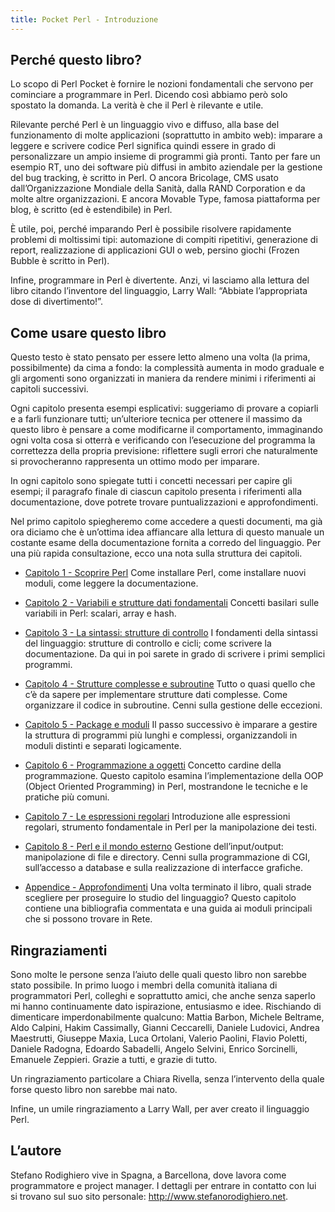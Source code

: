```yaml
---
title: Pocket Perl - Introduzione
---
```


## Perché questo libro?

Lo scopo di Perl Pocket è fornire le nozioni fondamentali che servono
per cominciare a programmare in Perl. Dicendo così abbiamo però solo
spostato la domanda. La verità è che il Perl è rilevante e utile.

Rilevante perché Perl è un linguaggio vivo e diffuso, alla base del
funzionamento di molte applicazioni (soprattutto in ambito web):
imparare a leggere e scrivere codice Perl significa quindi essere in
grado di personalizzare un ampio insieme di programmi già
pronti. Tanto per fare un esempio RT, uno dei software più diffusi in
ambito aziendale per la gestione del bug tracking, è scritto in
Perl. O ancora Bricolage, CMS usato dall’Organizzazione Mondiale della
Sanità, dalla RAND Corporation e da molte altre organizzazioni. E
ancora Movable Type, famosa piattaforma per blog, è scritto (ed è
estendibile) in Perl.

È utile, poi, perché imparando Perl è possibile risolvere rapidamente
problemi di moltissimi tipi: automazione di compiti ripetitivi,
generazione di report, realizzazione di applicazioni GUI o web,
persino giochi (Frozen Bubble è scritto in Perl).

Infine, programmare in Perl è divertente. Anzi, vi lasciamo alla
lettura del libro citando l’inventore del linguaggio, Larry Wall:
“Abbiate l’appropriata dose di divertimento!”.

## Come usare questo libro

Questo testo è stato pensato per essere letto almeno una volta (la
prima, possibilmente) da cima a fondo: la complessità aumenta in modo
graduale e gli argomenti sono organizzati in maniera da rendere minimi
i riferimenti ai capitoli successivi.

Ogni capitolo presenta esempi esplicativi: suggeriamo di provare a
copiarli e a farli funzionare tutti; un’ulteriore tecnica per ottenere
il massimo da questo libro è pensare a come modificarne il
comportamento, immaginando ogni volta cosa si otterrà e verificando
con l’esecuzione del programma la correttezza della propria
previsione: riflettere sugli errori che naturalmente si provocheranno
rappresenta un ottimo modo per imparare.

In ogni capitolo sono spiegate tutti i concetti necessari per capire
gli esempi; il paragrafo finale di ciascun capitolo presenta i
riferimenti alla documentazione, dove potrete trovare puntualizzazioni
e approfondimenti.

Nel primo capitolo spiegheremo come accedere a questi documenti, ma
già ora diciamo che è un’ottima idea affiancare alla lettura di questo
manuale un costante esame della documentazione fornita a corredo del
linguaggio. Per una più rapida consultazione, ecco una nota sulla
struttura dei capitoli.

* [Capitolo 1 - Scoprire Perl](/pocketperl/scoprire_perl.html)
  Come installare Perl, come installare nuovi moduli, come leggere la
  documentazione.

* [Capitolo 2 - Variabili e strutture dati fondamentali](/pocketperl/scoprire_perl.html)
  Concetti basilari sulle variabili in Perl: scalari, array e hash.

* [Capitolo 3 - La sintassi: strutture di controllo](/pocketperl/variabili_e_strutture_dati_fondamentali.html)
  I fondamenti della sintassi del linguaggio: strutture di controllo e
  cicli; come scrivere la documentazione. Da qui in poi sarete in grado
  di scrivere i primi semplici programmi.

* [Capitolo 4 - Strutture complesse e subroutine](/pocketperl/strutture_complesse_e_subroutine.html)
  Tutto o quasi quello che c’è da sapere per implementare strutture dati
  complesse. Come organizzare il codice in subroutine. Cenni sulla
  gestione delle eccezioni.

* [Capitolo 5 - Package e moduli](/pocketperl/package_e_moduli.html)
  Il passo successivo è imparare a gestire la struttura di programmi più
  lunghi e complessi, organizzandoli in moduli distinti e separati
  logicamente.

* [Capitolo 6 - Programmazione a oggetti](/pocketperl/programmazione_a_oggetti.html)
  Concetto cardine della programmazione. Questo capitolo esamina
  l’implementazione della OOP (Object Oriented Programming) in Perl,
  mostrandone le tecniche e le pratiche più comuni.

* [Capitolo 7 - Le espressioni regolari](/pocketperl/espressioni_regolari.html)
  Introduzione alle espressioni regolari, strumento fondamentale in Perl
  per la manipolazione dei testi.

* [Capitolo 8 - Perl e il mondo esterno](/pocketperl/perl_e_mondo_esterno.html)
  Gestione dell’input/output: manipolazione di file e directory. Cenni
  sulla programmazione di CGI, sull’accesso a database e sulla
  realizzazione di interfacce grafiche.

* [Appendice - Approfondimenti](/pocketperl/appendice.html)
  Una volta terminato il libro, quali strade scegliere per proseguire lo
  studio del linguaggio? Questo capitolo contiene una bibliografia
  commentata e una guida ai moduli principali che si possono trovare in
  Rete.

## Ringraziamenti

Sono molte le persone senza l’aiuto delle quali questo libro non
sarebbe stato possibile. In primo luogo i membri della comunità
italiana di programmatori Perl, colleghi e soprattutto amici, che
anche senza saperlo mi hanno continuamente dato ispirazione,
entusiasmo e idee. Rischiando di dimenticare imperdonabilmente
qualcuno: Mattia Barbon, Michele Beltrame, Aldo Calpini, Hakim
Cassimally, Gianni Ceccarelli, Daniele Ludovici, Andrea Maestrutti,
Giuseppe Maxia, Luca Ortolani, Valerio Paolini, Flavio Poletti,
Daniele Radogna, Edoardo Sabadelli, Angelo Selvini, Enrico Sorcinelli,
Emanuele Zeppieri. Grazie a tutti, e grazie di tutto.

Un ringraziamento particolare a Chiara Rivella, senza l’intervento
della quale forse questo libro non sarebbe mai nato.

Infine, un umile ringraziamento a Larry Wall, per aver creato il
linguaggio Perl.

## L’autore

Stefano Rodighiero vive in Spagna, a Barcellona, dove lavora come
programmatore e project manager. I dettagli per entrare in contatto
con lui si trovano sul suo sito personale:
http://www.stefanorodighiero.net.